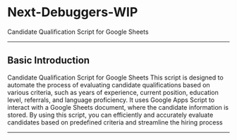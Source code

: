 # Next-Debuggers-WIP
Candidate Qualification Script for Google Sheets
<hr>

## Basic Introduction
Candidate Qualification Script for Google Sheets
This script is designed to automate the process of evaluating candidate qualifications based on various criteria, such as years of experience, current position, education level, referrals, and language proficiency. It uses Google Apps Script to interact with a Google Sheets document, where the candidate information is stored. By using this script, you can efficiently and accurately evaluate candidates based on predefined criteria and streamline the hiring process
<hr>
